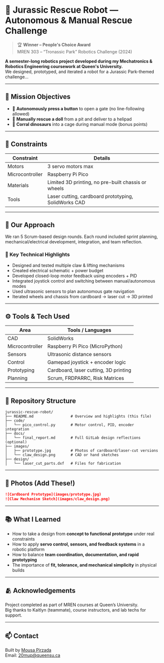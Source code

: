 # 🦖 Jurassic Rescue Robot — Autonomous & Manual Rescue Challenge

> 🏆 **Winner – People's Choice Award**  
> MREN 303 – “Tronassic Park” Robotics Challenge (2024)

**A semester-long robotics project developed during my Mechatronics & Robotics Engineering coursework at Queen's University.**  
We designed, prototyped, and iterated a robot for a Jurassic Park-themed challenge...

---

## 🎯 Mission Objectives

- 🚪 **Autonomously press a button** to open a gate (no line-following allowed)
- 🧸 **Manually rescue a doll** from a pit and deliver to a helipad
- 🦕 **Corral dinosaurs** into a cage during manual mode (bonus points)

---

## 🔧 Constraints

| Constraint         | Details                                                  |
|-------------------|-----------------------------------------------------------|
| Motors            | 3 servo motors max                                        |
| Microcontroller   | Raspberry Pi Pico                                         |
| Materials         | Limited 3D printing, no pre-built chassis or wheels       |
| Tools             | Laser cutting, cardboard prototyping, SolidWorks CAD      |

---

## 🧠 Our Approach

We ran 5 Scrum-based design rounds. Each round included sprint planning, mechanical/electrical development, integration, and team reflection.

### 🧪 Key Technical Highlights

- Designed and tested multiple claw & lifting mechanisms
- Created electrical schematic + power budget
- Developed closed-loop motor feedback using encoders + PID
- Integrated joystick control and switching between manual/autonomous modes
- Used ultrasonic sensors to plan autonomous gate navigation
- Iterated wheels and chassis from cardboard → laser cut → 3D printed

---

## ⚙️ Tools & Tech Used

| Area         | Tools / Languages                 |
|--------------|-----------------------------------|
| CAD          | SolidWorks                        |
| Microcontroller | Raspberry Pi Pico (MicroPython) |
| Sensors      | Ultrasonic distance sensors       |
| Control      | Gamepad joystick + encoder logic  |
| Prototyping  | Cardboard, laser cutting, 3D printing |
| Planning     | Scrum, FRDPARRC, Risk Matrices    |

---

## 📁 Repository Structure

```
jurassic-rescue-robot/
├── README.md                 # Overview and highlights (this file)
├── code/
│   └── pico_control.py       # Motor control, PID, encoder integration
├── docs/
│   └── final_report.md       # Full GitLab design reflections (optional)
├── images/
│   ├── prototype.jpg         # Photos of cardboard/laser-cut versions
│   └── claw_design.png       # CAD or hand sketches
├── design/
│   └── laser_cut_parts.dxf   # Files for fabrication
```

---

## 📸 Photos (Add These!)

```markdown
![Cardboard Prototype](images/prototype.jpg)
![Claw Mechanism Sketch](images/claw_design.png)
```

---

## 📚 What I Learned

- How to take a design from **concept to functional prototype** under real constraints  
- How to apply **servo control, sensors, and feedback systems** in a robotic platform  
- How to balance **team coordination, documentation, and rapid prototyping**  
- The importance of **fit, tolerance, and mechanical simplicity** in physical builds

---

## 🫂 Acknowledgements

Project completed as part of MREN courses at Queen’s University.  
Big thanks to Kaitlyn (teammate), course instructors, and lab techs for support.

---

## 📫 Contact

Built by [Mousa Pirzada](https://www.linkedin.com/in/mousa-pirzada/)  
Email: 20mup@queensu.ca
